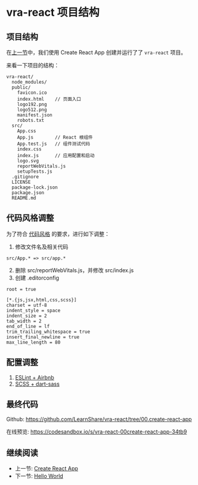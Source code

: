 # vra-react 项目结构

## 项目结构

在[上一节](./create-react-app.md)中，我们使用 Create React App 创建并运行了了 `vra-react` 项目。

来看一下项目的结构：

```
vra-react/
  node_modules/
  public/
    favicon.ico
    index.html    // 页面入口
    logo192.png
    logo512.png
    manifest.json
    robots.txt
  src/
    App.css
    App.js        // React 根组件
    App.test.js   // 组件测试代码
    index.css
    index.js      // 应用配置和启动
    logo.svg
    reportWebVitals.js
    setupTests.js
  .gitignore
  LICENSE
  package-lock.json
  package.json
  README.md
```

## 代码风格调整

为了符合 [代码风格](../development-environment.md#代码风格) 的要求，进行如下调整：

1. 修改文件名及相关代码
  ```
  src/App.* => src/app.*
  ```
2. 删除 src/reportWebVitals.js，并修改 src/index.js
3. 创建 .editorconfig
  ```
  root = true

  [*.{js,jsx,html,css,scss}]
  charset = utf-8
  indent_style = space
  indent_size = 2
  tab_width = 2
  end_of_line = lf
  trim_trailing_whitespace = true
  insert_final_newline = true
  max_line_length = 80
  ```

## 配置调整

1. [ESLint + Airbnb](./vra-react-eslint.md)
2. [SCSS + dart-sass](./vra-react-scss.md)

## 最终代码

Github: <https://github.com/LearnShare/vra-react/tree/00.create-react-app>

在线预览: <https://codesandbox.io/s/vra-react-00create-react-app-34tb9>

## 继续阅读

+ 上一节: [Create React App](./create-react-app.md)
+ 下一节: [Hello World](./react-hello-world.md)
